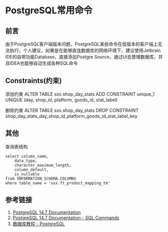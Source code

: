 # PostgreSQL常用命令

## 前言

由于PostgreSQL客户端版本问题，PostgreSQL某些命令在低版本的客户端上无法执行，个人建议，如果是在能够直连数据库的网络环境下，建议使用Jetbrain IDE的自带功能Database，直接添加Postgre Source，通过UI去管理数据库，并且IDEA也能够自动生成各种SQL命令



## Constraints(约束)

添加约束
ALTER TABLE sxx.shop_day_stats ADD CONSTRAINT unique_1 UNIQUE (day, shop_id, platform, goods_id, stat_label)


删除约束
ALTER TABLE sxx.shop_day_stats DROP CONSTRAINT shop_day_stats_day_shop_id_platform_goods_id_stat_label_key


## 其他

查询表结构
```mysql
select column_name,
    data_type,
    character_maximum_length,
    column_default,
    is_nullable
from INFORMATION_SCHEMA.COLUMNS
where table_name = 'sxx.ft_product_mapping_tm'
```



## 参考链接

1. [PostgreSQL 14.7 Documentation](https://www.postgresql.org/docs/14/index.html)
2. [PostgreSQL 14.7 Documentation - SQL Commands](https://www.postgresql.org/docs/14/sql-commands.html)
4. [数据库教程 - PostgreSQL](https://www.sjkjc.com/postgresql/basic/)
